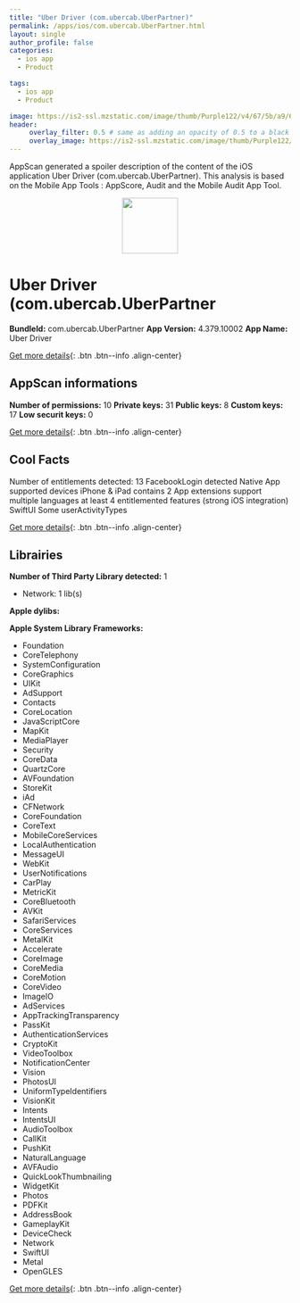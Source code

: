 ```yaml
---
title: "Uber Driver (com.ubercab.UberPartner)"
permalink: /apps/ios/com.ubercab.UberPartner.html
layout: single
author_profile: false
categories: 
  - ios app 
  - Product 

tags: 
  - ios app 
  - Product 

image: https://is2-ssl.mzstatic.com/image/thumb/Purple122/v4/67/5b/a9/675ba989-ff73-1779-220f-321625e74d1c/AppIcon-0-1x_U007emarketing-0-7-0-sRGB-85-220.png/512x512bb.jpg
header: 
     overlay_filter: 0.5 # same as adding an opacity of 0.5 to a black background
     overlay_image: https://is2-ssl.mzstatic.com/image/thumb/Purple122/v4/67/5b/a9/675ba989-ff73-1779-220f-321625e74d1c/AppIcon-0-1x_U007emarketing-0-7-0-sRGB-85-220.png/512x512bb.jpg
---
```

AppScan generated a spoiler description of the content of the iOS application Uber Driver (com.ubercab.UberPartner). This analysis is based on the Mobile App Tools : AppScore, Audit and the Mobile Audit App Tool.

  
  
<div style="text-align: center;"><img src="https://is2-ssl.mzstatic.com/image/thumb/Purple122/v4/67/5b/a9/675ba989-ff73-1779-220f-321625e74d1c/AppIcon-0-1x_U007emarketing-0-7-0-sRGB-85-220.png/512x512bb.jpg" width="100" height="100"></div>  
  
# Uber Driver (com.ubercab.UberPartner

**BundleId:** com.ubercab.UberPartner
**App Version:** 4.379.10002
**App Name:** Uber Driver


[Get more details](/pricing.html){: .btn .btn--info .align-center}  
  
## AppScan informations 

**Number of permissions:** 10
**Private keys:** 31
**Public keys:** 8
**Custom keys:** 17
**Low securit keys:** 0
  
[Get more details](/pricing.html){: .btn .btn--info .align-center}

## Cool Facts

Number of entitlements detected: 13
FacebookLogin detected
Native App
supported devices iPhone & iPad
contains 2 App extensions
support multiple languages
at least 4 entitlemented features (strong iOS integration)
SwiftUI
Some userActivityTypes
  
[Get more details](/pricing.html){: .btn .btn--info .align-center}

## Librairies 
**Number of Third Party Library detected:** 1
- Network: 1 lib(s)

**Apple dylibs:**


**Apple System Library Frameworks:**
- Foundation
- CoreTelephony
- SystemConfiguration
- CoreGraphics
- UIKit
- AdSupport
- Contacts
- CoreLocation
- JavaScriptCore
- MapKit
- MediaPlayer
- Security
- CoreData
- QuartzCore
- AVFoundation
- StoreKit
- iAd
- CFNetwork
- CoreFoundation
- CoreText
- MobileCoreServices
- LocalAuthentication
- MessageUI
- WebKit
- UserNotifications
- CarPlay
- MetricKit
- CoreBluetooth
- AVKit
- SafariServices
- CoreServices
- MetalKit
- Accelerate
- CoreImage
- CoreMedia
- CoreMotion
- CoreVideo
- ImageIO
- AdServices
- AppTrackingTransparency
- PassKit
- AuthenticationServices
- CryptoKit
- VideoToolbox
- NotificationCenter
- Vision
- PhotosUI
- UniformTypeIdentifiers
- VisionKit
- Intents
- IntentsUI
- AudioToolbox
- CallKit
- PushKit
- NaturalLanguage
- AVFAudio
- QuickLookThumbnailing
- WidgetKit
- Photos
- PDFKit
- AddressBook
- GameplayKit
- DeviceCheck
- Network
- SwiftUI
- Metal
- OpenGLES


  
[Get more details](/pricing.html){: .btn .btn--info .align-center}

